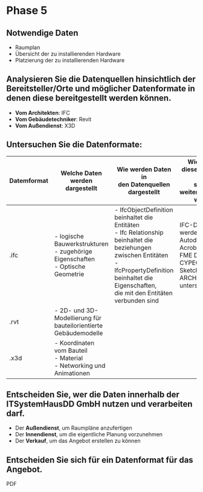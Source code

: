 # Phase 5

## Notwendige Daten

 - Raumplan
 - Übersicht der zu installierenden Hardware
 - Platzierung der zu installierenden Hardware

## Analysieren Sie die Datenquellen hinsichtlich der Bereitsteller/Orte und möglicher Datenformate in denen diese bereitgestellt werden können.

 - __Vom Architekten__: IFC
 - __Vom Gebäudetechniker__: Revit
 - __Vom Außendienst__: X3D

## Untersuchen Sie die Datenformate:
| Datemformat | Welche Daten <br>werden dargestellt                                                | Wie werden Daten in <br>den Datenquellen dargestellt                                                                                                                                                                    | Wie können diese Importiert und <br>sinnvoll weiterverarbeitet werden                                            | Welche Metainformationen sind <br>zur Datenquelle vorhanden |
|-------------|------------------------------------------------------------------------------------|-------------------------------------------------------------------------------------------------------------------------------------------------------------------------------------------------------------------------|------------------------------------------------------------------------------------------------------------------|-------------------------------------------------------------|
| .ifc        | - logische Bauwerkstrukturen<br>- zugehörige Eigenschaften<br>- Optische Geometrie | - IfcObjectDefinition beinhaltet die Entitäten<br>- Ifc Relationship beinhaltet die <br>beziehungen zwischen Entitäten<br>- IfcPropertyDefinition beinhaltet die Eigenschaften,<br>die mit den Entitäten verbunden sind | IFC-Dateien werden z.B. von Autodesk, Adobe Acrobat, <br>FME Desktop, CYPECAD, SketchUp und ARCHICAD unterstützt |                                                             |
| .rvt        | - 2D- und 3D-Modellierung für <br>bauteilorientierte Gebäudemodelle                |                                                                                                                                                                                                                         |                                                                                                                  |                                                             |
| .x3d        | - Koordinaten <br>vom Bauteil<br>- Material<br>- Networking und Animationen        |                                                                                                                                                                                                                         |                                                                                                                  |                                                             |

## Entscheiden Sie, wer die Daten innerhalb der ITSystemHausDD GmbH nutzen und verarbeiten darf.

 - Der __Außendienst__, um Raumpläne anzufertigen
 - Der __Innendienst__, um die eigentliche Planung vorzunehmen
 - Der __Verkauf__, um das Angebot erstellen zu können

## Entscheiden Sie sich für ein Datenformat für das Angebot.

PDF

